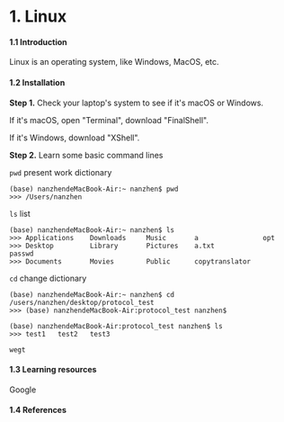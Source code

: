 # 1. Linux

#### 1.1 Introduction

Linux is an operating system, like Windows, MacOS, etc.

#### 1.2 Installation 

**Step 1.** Check your laptop's system to see if it's macOS or Windows.

If it's macOS, open "Terminal", download "FinalShell".

If it's Windows, download "XShell".

**Step 2.** Learn some basic command lines

`pwd`  present work dictionary

```text
(base) nanzhendeMacBook-Air:~ nanzhen$ pwd
>>> /Users/nanzhen
```

`ls`  list

```text
(base) nanzhendeMacBook-Air:~ nanzhen$ ls
>>> Applications    Downloads     Music       a                opt
>>> Desktop         Library       Pictures    a.txt		         passwd
>>> Documents       Movies        Public      copytranslator
```

`cd`  change dictionary

```text
(base) nanzhendeMacBook-Air:~ nanzhen$ cd /users/nanzhen/desktop/protocol_test
>>> (base) nanzhendeMacBook-Air:protocol_test nanzhen$ 

(base) nanzhendeMacBook-Air:protocol_test nanzhen$ ls
>>> test1	test2	test3
```

`wegt` 

#### 1.3 Learning resources

Google

#### 1.4 References



